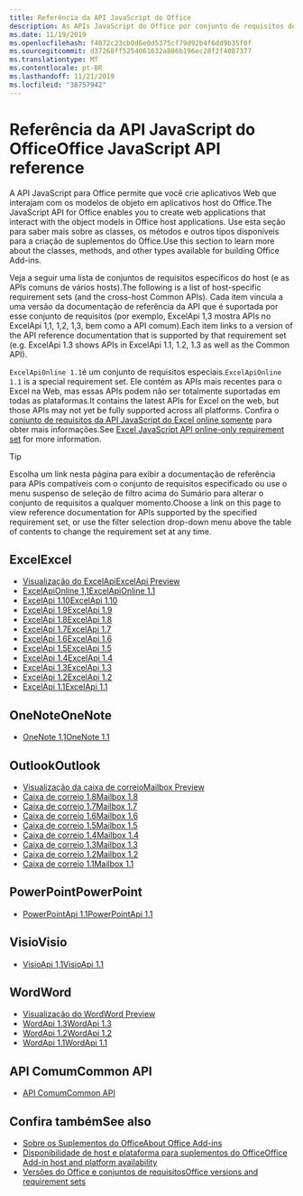 ```yaml
---
title: Referência da API JavaScript do Office
description: As APIs JavaScript do Office por conjunto de requisitos de host
ms.date: 11/19/2019
ms.openlocfilehash: f4072c23cb0d6e0d5375cf79d92b4f6dd9b35f0f
ms.sourcegitcommit: d37268ff5254061632a886b196ec28f2f4087377
ms.translationtype: MT
ms.contentlocale: pt-BR
ms.lasthandoff: 11/21/2019
ms.locfileid: "38757942"
---
```

# <a name="office-javascript-api-reference"></a><span data-ttu-id="1607a-103">Referência da API JavaScript do Office</span><span class="sxs-lookup"><span data-stu-id="1607a-103">Office JavaScript API reference</span></span>

<span data-ttu-id="1607a-104">A API JavaScript para Office permite que você crie aplicativos Web que interajam com os modelos de objeto em aplicativos host do Office.</span><span class="sxs-lookup"><span data-stu-id="1607a-104">The JavaScript API for Office enables you to create web applications that interact with the object models in Office host applications.</span></span> <span data-ttu-id="1607a-105">Use esta seção para saber mais sobre as classes, os métodos e outros tipos disponíveis para a criação de suplementos do Office.</span><span class="sxs-lookup"><span data-stu-id="1607a-105">Use this section to learn more about the classes, methods, and other types available for building Office Add-ins.</span></span>

<span data-ttu-id="1607a-106">Veja a seguir uma lista de conjuntos de requisitos específicos do host (e as APIs comuns de vários hosts).</span><span class="sxs-lookup"><span data-stu-id="1607a-106">The following is a list of host-specific requirement sets (and the cross-host Common APIs).</span></span> <span data-ttu-id="1607a-107">Cada item vincula a uma versão da documentação de referência da API que é suportada por esse conjunto de requisitos (por exemplo, ExcelApi 1,3 mostra APIs no ExcelApi 1,1, 1,2, 1,3, bem como a API comum).</span><span class="sxs-lookup"><span data-stu-id="1607a-107">Each item links to a version of the API reference documentation that is supported by that requirement set (e.g. ExcelApi 1.3 shows APIs in ExcelApi 1.1, 1.2, 1.3 as well as the Common API).</span></span>

<span data-ttu-id="1607a-108">`ExcelApiOnline 1.1`é um conjunto de requisitos especiais.</span><span class="sxs-lookup"><span data-stu-id="1607a-108">`ExcelApiOnline 1.1` is a special requirement set.</span></span> <span data-ttu-id="1607a-109">Ele contém as APIs mais recentes para o Excel na Web, mas essas APIs podem não ser totalmente suportadas em todas as plataformas.</span><span class="sxs-lookup"><span data-stu-id="1607a-109">It contains the latest APIs for Excel on the web, but those APIs may not yet be fully supported across all platforms.</span></span> <span data-ttu-id="1607a-110">Confira o [conjunto de requisitos da API JavaScript do Excel online somente](/office/dev/add-ins/reference/requirement-sets/excel-api-online-requirement-set) para obter mais informações.</span><span class="sxs-lookup"><span data-stu-id="1607a-110">See [Excel JavaScript API online-only requirement set](/office/dev/add-ins/reference/requirement-sets/excel-api-online-requirement-set) for more information.</span></span>

> [!TIP]
> <span data-ttu-id="1607a-111">Escolha um link nesta página para exibir a documentação de referência para APIs compatíveis com o conjunto de requisitos especificado ou use o menu suspenso de seleção de filtro acima do Sumário para alterar o conjunto de requisitos a qualquer momento.</span><span class="sxs-lookup"><span data-stu-id="1607a-111">Choose a link on this page to view reference documentation for APIs supported by the specified requirement set, or use the filter selection drop-down menu above the table of contents to change the requirement set at any time.</span></span>

## <a name="excel"></a><span data-ttu-id="1607a-112">Excel</span><span class="sxs-lookup"><span data-stu-id="1607a-112">Excel</span></span>

- [<span data-ttu-id="1607a-113">Visualização do ExcelApi</span><span class="sxs-lookup"><span data-stu-id="1607a-113">ExcelApi Preview</span></span>](/javascript/api/excel?view=excel-js-preview)
- [<span data-ttu-id="1607a-114">ExcelApiOnline 1,1</span><span class="sxs-lookup"><span data-stu-id="1607a-114">ExcelApiOnline 1.1</span></span>](/javascript/api/excel?view=excel-js-online)
- [<span data-ttu-id="1607a-115">ExcelApi 1.10</span><span class="sxs-lookup"><span data-stu-id="1607a-115">ExcelApi 1.10</span></span>](/javascript/api/excel?view=excel-js-1.10)
- [<span data-ttu-id="1607a-116">ExcelApi 1.9</span><span class="sxs-lookup"><span data-stu-id="1607a-116">ExcelApi 1.9</span></span>](/javascript/api/excel?view=excel-js-1.9)
- [<span data-ttu-id="1607a-117">ExcelApi 1.8</span><span class="sxs-lookup"><span data-stu-id="1607a-117">ExcelApi 1.8</span></span>](/javascript/api/excel?view=excel-js-1.8)
- [<span data-ttu-id="1607a-118">ExcelApi 1.7</span><span class="sxs-lookup"><span data-stu-id="1607a-118">ExcelApi 1.7</span></span>](/javascript/api/excel?view=excel-js-1.7)
- [<span data-ttu-id="1607a-119">ExcelApi 1.6</span><span class="sxs-lookup"><span data-stu-id="1607a-119">ExcelApi 1.6</span></span>](/javascript/api/excel?view=excel-js-1.6)
- [<span data-ttu-id="1607a-120">ExcelApi 1.5</span><span class="sxs-lookup"><span data-stu-id="1607a-120">ExcelApi 1.5</span></span>](/javascript/api/excel?view=excel-js-1.5)
- [<span data-ttu-id="1607a-121">ExcelApi 1.4</span><span class="sxs-lookup"><span data-stu-id="1607a-121">ExcelApi 1.4</span></span>](/javascript/api/excel?view=excel-js-1.4)
- [<span data-ttu-id="1607a-122">ExcelApi 1.3</span><span class="sxs-lookup"><span data-stu-id="1607a-122">ExcelApi 1.3</span></span>](/javascript/api/excel?view=excel-js-1.3)
- [<span data-ttu-id="1607a-123">ExcelApi 1.2</span><span class="sxs-lookup"><span data-stu-id="1607a-123">ExcelApi 1.2</span></span>](/javascript/api/excel?view=excel-js-1.2)
- [<span data-ttu-id="1607a-124">ExcelApi 1.1</span><span class="sxs-lookup"><span data-stu-id="1607a-124">ExcelApi 1.1</span></span>](/javascript/api/excel?view=excel-js-1.1)

## <a name="onenote"></a><span data-ttu-id="1607a-125">OneNote</span><span class="sxs-lookup"><span data-stu-id="1607a-125">OneNote</span></span>

- [<span data-ttu-id="1607a-126">OneNote 1,1</span><span class="sxs-lookup"><span data-stu-id="1607a-126">OneNote 1.1</span></span>](/javascript/api/onenote?view=onenote-js-1.1)

## <a name="outlook"></a><span data-ttu-id="1607a-127">Outlook</span><span class="sxs-lookup"><span data-stu-id="1607a-127">Outlook</span></span>

- [<span data-ttu-id="1607a-128">Visualização da caixa de correio</span><span class="sxs-lookup"><span data-stu-id="1607a-128">Mailbox Preview</span></span>](/javascript/api/outlook?view=outlook-js-preview)
- [<span data-ttu-id="1607a-129">Caixa de correio 1.8</span><span class="sxs-lookup"><span data-stu-id="1607a-129">Mailbox 1.8</span></span>](/javascript/api/outlook?view=outlook-js-1.8)
- [<span data-ttu-id="1607a-130">Caixa de correio 1.7</span><span class="sxs-lookup"><span data-stu-id="1607a-130">Mailbox 1.7</span></span>](/javascript/api/outlook?view=outlook-js-1.7)
- [<span data-ttu-id="1607a-131">Caixa de correio 1.6</span><span class="sxs-lookup"><span data-stu-id="1607a-131">Mailbox 1.6</span></span>](/javascript/api/outlook?view=outlook-js-1.6)
- [<span data-ttu-id="1607a-132">Caixa de correio 1.5</span><span class="sxs-lookup"><span data-stu-id="1607a-132">Mailbox 1.5</span></span>](/javascript/api/outlook?view=outlook-js-1.5)
- [<span data-ttu-id="1607a-133"> Caixa de correio 1.4</span><span class="sxs-lookup"><span data-stu-id="1607a-133">Mailbox 1.4</span></span>](/javascript/api/outlook?view=outlook-js-1.4)
- [<span data-ttu-id="1607a-134"> Caixa de correio 1.3</span><span class="sxs-lookup"><span data-stu-id="1607a-134">Mailbox 1.3</span></span>](/javascript/api/outlook?view=outlook-js-1.3)
- [<span data-ttu-id="1607a-135">Caixa de correio 1.2</span><span class="sxs-lookup"><span data-stu-id="1607a-135">Mailbox 1.2</span></span>](/javascript/api/outlook?view=outlook-js-1.2)
- [<span data-ttu-id="1607a-136"> Caixa de correio 1.1</span><span class="sxs-lookup"><span data-stu-id="1607a-136">Mailbox 1.1</span></span>](/javascript/api/outlook?view=outlook-js-1.1)

## <a name="powerpoint"></a><span data-ttu-id="1607a-137">PowerPoint</span><span class="sxs-lookup"><span data-stu-id="1607a-137">PowerPoint</span></span>

- [<span data-ttu-id="1607a-138">PowerPointApi 1.1</span><span class="sxs-lookup"><span data-stu-id="1607a-138">PowerPointApi 1.1</span></span>](/javascript/api/powerpoint?view=powerpoint-js-1.1)

## <a name="visio"></a><span data-ttu-id="1607a-139">Visio</span><span class="sxs-lookup"><span data-stu-id="1607a-139">Visio</span></span>

- [<span data-ttu-id="1607a-140">VisioApi 1,1</span><span class="sxs-lookup"><span data-stu-id="1607a-140">VisioApi 1.1</span></span>](/javascript/api/visio?view=visio-js-1.1)

## <a name="word"></a><span data-ttu-id="1607a-141">Word</span><span class="sxs-lookup"><span data-stu-id="1607a-141">Word</span></span>

- [<span data-ttu-id="1607a-142">Visualização do Word</span><span class="sxs-lookup"><span data-stu-id="1607a-142">Word Preview</span></span>](/javascript/api/word?view=word-js-preview)
- [<span data-ttu-id="1607a-143">WordApi 1.3</span><span class="sxs-lookup"><span data-stu-id="1607a-143">WordApi 1.3</span></span>](/javascript/api/word?view=word-js-1.3)
- [<span data-ttu-id="1607a-144">WordApi 1.2</span><span class="sxs-lookup"><span data-stu-id="1607a-144">WordApi 1.2</span></span>](/javascript/api/word?view=word-js-1.2)
- [<span data-ttu-id="1607a-145">WordApi 1.1</span><span class="sxs-lookup"><span data-stu-id="1607a-145">WordApi 1.1</span></span>](/javascript/api/word?view=word-js-1.1)

## <a name="common-api"></a><span data-ttu-id="1607a-146">API Comum</span><span class="sxs-lookup"><span data-stu-id="1607a-146">Common API</span></span>

- [<span data-ttu-id="1607a-147">API Comum</span><span class="sxs-lookup"><span data-stu-id="1607a-147">Common API</span></span>](/javascript/api/office?view=common-js)

## <a name="see-also"></a><span data-ttu-id="1607a-148">Confira também</span><span class="sxs-lookup"><span data-stu-id="1607a-148">See also</span></span>

- [<span data-ttu-id="1607a-149">Sobre os Suplementos do Office</span><span class="sxs-lookup"><span data-stu-id="1607a-149">About Office Add-ins</span></span>](/office/dev/add-ins/overview)
- [<span data-ttu-id="1607a-150">Disponibilidade de host e plataforma para suplementos do Office</span><span class="sxs-lookup"><span data-stu-id="1607a-150">Office Add-in host and platform availability</span></span>](/office/dev/add-ins/overview/office-add-in-availability)
- [<span data-ttu-id="1607a-151">Versões do Office e conjuntos de requisitos</span><span class="sxs-lookup"><span data-stu-id="1607a-151">Office versions and requirement sets</span></span>](/office/dev/add-ins/develop/office-versions-and-requirement-sets)
